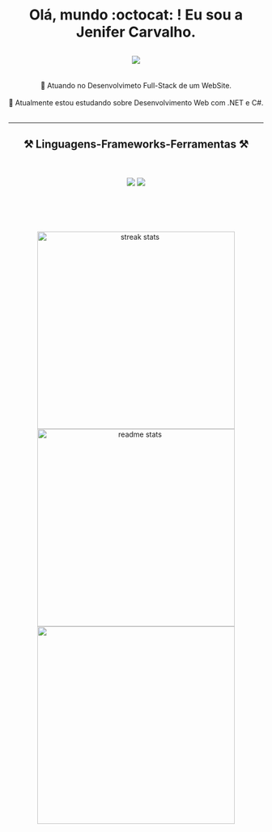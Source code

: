 <h1 align="center">
Olá, mundo :octocat: ! Eu sou a Jenifer Carvalho.
</h1>
    
<h2 align="center">
          <img src="https://readme-typing-svg.herokuapp.com/?font=Righteous&size=35&center=true&vCenter=true&width=500&height=70&color=730202&duration=8000&lines=Desenvolvedora+Full-Stack+!👩‍💻;" />
</h2>

<div align="center">
  <br/>
  🔭 Atuando no Desenvolvimeto Full-Stack de um WebSite.
  <br/><br/>
  🌱 Atualmente estou estudando sobre Desenvolvimento Web com .NET e C#.
  <br/><br/>
</div>
    
___

<h2 align="center">⚒️ Linguagens-Frameworks-Ferramentas ⚒️
<br/><br/>
<div align-items="center">
    <br>
    <img src="https://skillicons.dev/icons?i=react,bootstrap,html,css,vscode,github,figma,git" />
    <img src="https://skillicons.dev/icons?i=nodejs,python,javascript,mysql,aws," /><br>
</div>
<br/><br/>
</h2>

<div align=center >
    <br/>
  <img width=390 src="https://github-readme-streak-stats-salesp07.vercel.app/?user=jenifercmarques&count_private=true&theme=gruvbox&border_radius=10" alt="streak stats"/>
  <img width=390 src="https://github-readme-stats-salesp07.vercel.app/api?username=jenifercmarques&count_private=true&show_icons=true&theme=gruvbox&rank_icon=github&border_radius=10" alt="readme stats" />
     <img width=390 src="https://github-readme-stats.vercel.app/api/top-langs/?username=jenifercmarques&theme=gruvbox"/>
  <br/>
    
</div>


